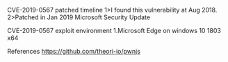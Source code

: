 CVE-2019-0567 patched timeline
1>I found this vulnerability at Aug 2018.
2>Patched in Jan 2019 Microsoft Security Update

CVE-2019-0567 exploit environment
1.Microsoft Edge on windows 10 1803 x64

References
https://github.com/theori-io/pwnjs

